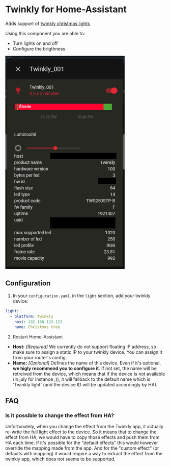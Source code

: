# Twinkly for Home-Assistant

Adds support of [twinkly christmas lights](https://twinkly.com/) 

Using this component you are able to:
- Turn lights on and off 
- Configure the brigthness

![integration example](https://raw.githubusercontent.com/dr1rrb/ha-twinkly/master/assets/integration.png "Integration example")

## Configuration
1. In your `configuration.yaml`, in the `light` section, add your twinkly device:
```yaml
light:
  - platform: twinkly
    host: 192.168.123.123
    name: Christmas tree 
```
2. Restart Home-Assistant

- **Host:** _[Required]_ We currently do not support floating IP address, so make sure to assign a static IP to your twinkly device.
  You can assign it from your router's config.
- **Name:** _[Optional]_ Defines the name of this device. Even if it's optional, **we higly recommend you to configure it**. 
  If not set, the name will be retreived from the device, which means that if the device is not available (in july for instance ;)), 
  it will fallback to the default name which is 'Twinkly light' (and the device ID will be updated accordingly by HA).

## FAQ
### Is it possible to change the effect from HA?
Unfortunately, when you change the effect from the Twinkly app, it actually re-write the full light effect to the device.
So it means that to change the effect from HA, we would have to copy those effects and push them from HA each time. 
If it's possible for the "default effects" this would however override the mapping made from the app.
And for the "custom effect" (or defaults with mapping) it would require a way to extract the effect from the twinkly app,
which does not seems to be supported.
